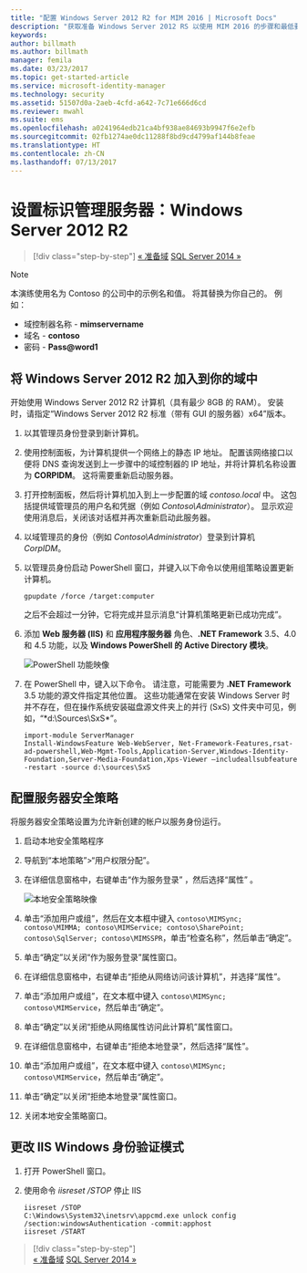 ```yaml
---
title: "配置 Windows Server 2012 R2 for MIM 2016 | Microsoft Docs"
description: "获取准备 Windows Server 2012 RS 以使用 MIM 2016 的步骤和最低要求。"
keywords: 
author: billmath
ms.author: billmath
manager: femila
ms.date: 03/23/2017
ms.topic: get-started-article
ms.service: microsoft-identity-manager
ms.technology: security
ms.assetid: 51507d0a-2aeb-4cfd-a642-7c71e666d6cd
ms.reviewer: mwahl
ms.suite: ems
ms.openlocfilehash: a0241964edb21ca4bf938ae84693b9947f6e2efb
ms.sourcegitcommit: 02fb1274ae0dc11288f8bd9cd4799af144b8feae
ms.translationtype: HT
ms.contentlocale: zh-CN
ms.lasthandoff: 07/13/2017
---
```

# 设置标识管理服务器：Windows Server 2012 R2
<a id="set-up-an-identity-management-server-windows-server-2012-r2" class="xliff"></a>

>[!div class="step-by-step"]
[« 准备域](preparing-domain.md)
[SQL Server 2014 »](prepare-server-sql2014.md)

> [!NOTE]
> 本演练使用名为 Contoso 的公司中的示例名和值。 将其替换为你自己的。 例如：
> - 域控制器名称 - **mimservername**
> - 域名 - **contoso**
> - 密码 - **Pass@word1**

## 将 Windows Server 2012 R2 加入到你的域中
<a id="join-windows-server-2012-r2-to-your-domain" class="xliff"></a>

开始使用 Windows Server 2012 R2 计算机（具有最少 8GB 的 RAM）。 安装时，请指定“Windows Server 2012 R2 标准（带有 GUI 的服务器）x64”版本。

1. 以其管理员身份登录到新计算机。

2. 使用控制面板，为计算机提供一个网络上的静态 IP 地址。 配置该网络接口以便将 DNS 查询发送到上一步骤中的域控制器的 IP 地址，并将计算机名称设置为 **CORPIDM**。  这将需要重新启动服务器。

3. 打开控制面板，然后将计算机加入到上一步配置的域 *contoso.local* 中。  这包括提供域管理员的用户名和凭据（例如 *Contoso\Administrator*）。  显示欢迎使用消息后，关闭该对话框并再次重新启动此服务器。

4. 以域管理员的身份（例如 *Contoso\Administrator*）登录到计算机 *CorpIDM*。

5. 以管理员身份启动 PowerShell 窗口，并键入以下命令以使用组策略设置更新计算机。

    ```
    gpupdate /force /target:computer
    ```

    之后不会超过一分钟，它将完成并显示消息“计算机策略更新已成功完成”。

6. 添加 **Web 服务器 (IIS)** 和 **应用程序服务器** 角色、**.NET Framework** 3.5、4.0 和 4.5 功能，以及 **Windows PowerShell 的 Active Directory 模块**。

    ![PowerShell 功能映像](media/MIM-DeployWS2.png)

7. 在 PowerShell 中，键入以下命令。 请注意，可能需要为 **.NET Framework** 3.5 功能的源文件指定其他位置。 这些功能通常在安装 Windows Server 时并不存在，但在操作系统安装磁盘源文件夹上的并行 (SxS) 文件夹中可见，例如，“*d:\Sources\SxS\*”。

    ```
    import-module ServerManager
    Install-WindowsFeature Web-WebServer, Net-Framework-Features,rsat-ad-powershell,Web-Mgmt-Tools,Application-Server,Windows-Identity-Foundation,Server-Media-Foundation,Xps-Viewer –includeallsubfeature -restart -source d:\sources\SxS
    ```

## 配置服务器安全策略
<a id="configure-the-server-security-policy" class="xliff"></a>

将服务器安全策略设置为允许新创建的帐户以服务身份运行。

1. 启动本地安全策略程序

2. 导航到“本地策略”>“用户权限分配”。

3. 在详细信息窗格中，右键单击“作为服务登录” ，然后选择“属性” 。

    ![本地安全策略映像](media/MIM-DeployWS3.png)

4. 单击“添加用户或组”，然后在文本框中键入 `contoso\MIMSync; contoso\MIMMA; contoso\MIMService; contoso\SharePoint; contoso\SqlServer; contoso\MIMSSPR`，单击“检查名称”，然后单击“确定”。

5. 单击“确定”以关闭“作为服务登录”属性窗口。

6.  在详细信息窗格中，右键单击“拒绝从网络访问该计算机”，并选择“属性”。

7. 单击“添加用户或组”，在文本框中键入 `contoso\MIMSync; contoso\MIMService`，然后单击“确定”。

8. 单击“确定”以关闭“拒绝从网络属性访问此计算机”属性窗口。

9. 在详细信息窗格中，右键单击“拒绝本地登录”，然后选择“属性”。

10. 单击“添加用户或组”，在文本框中键入 `contoso\MIMSync; contoso\MIMService`，然后单击“确定”。

11. 单击“确定”以关闭“拒绝本地登录”属性窗口。

12. 关闭本地安全策略窗口。


## 更改 IIS Windows 身份验证模式
<a id="change-the-iis-windows-authentication-mode" class="xliff"></a>

1.  打开 PowerShell 窗口。

2.  使用命令 *iisreset /STOP* 停止 IIS

    ```
    iisreset /STOP
    C:\Windows\System32\inetsrv\appcmd.exe unlock config /section:windowsAuthentication -commit:apphost
    iisreset /START
    ```

>[!div class="step-by-step"]  
[« 准备域](preparing-domain.md)
[SQL Server 2014 »](prepare-server-sql2014.md)
